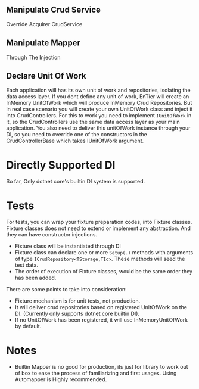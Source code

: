 







Manipulate Crud Service
--------

Override Acquirer CrudService


Manipulate Mapper
----------

Through The Injection

Declare Unit Of Work
------------

Each application will has its own unit of work and repositories, 
isolating the data access layer. If you dont define any unit of work, 
EnTier will create an InMemory UnitOfWork which will produce InMemory 
Crud Repositories. But in real case scenario you will create your own 
UnitOfWork class and inject it into CrudControllers. For this to work 
you need to implement ```IUnitOfWork``` in it, so the CrudControllers 
use the same data access layer as your main application. You also need 
to deliver this unitOfWork instance through your DI, so you need to 
override one of the constructors in the CrudControllerBase which takes
 IUnitOfWork argument.



Directly Supported DI
================


So far, Only dotnet core's builtin DI system is supported. 


Tests
======

For tests, you can wrap your fixture preparation codes, into Fixture classes. Fixture classes 
does not need to extend or implement any abstraction. And they can have constructor injections. 
 
 * Fixture class will be instantiated through DI
 * Fixture class can declare one or more ```Setup(.)``` methods with arguments 
 of type ```ICrudRepository<TStorage,TId>```. These methods will seed 
 the test data.
 * The order of execution of Fixture classes, would be the same
  order they has been added.
  
There are some points to take into consideration:

 * Fixture mechanism is for unit tests, not production.
 * It will deliver crud repositories based on registered UnitOfWork 
 on the DI. (Currently only supports dotnet core builtin DI). 
 * If no UnitOfWork has been registered, it will use InMemoryUnitOfWork 
 by default.  

Notes
=========

 * Builtin Mapper is no good for production, 
 its just for library to work out of box to ease the 
 process of familiarizing and first usages. Using 
 Automapper is Highly recommended.  
 